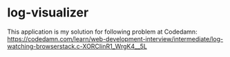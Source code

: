 # log-visualizer
This application is my solution for following problem at Codedamn: https://codedamn.com/learn/web-development-interview/intermediate/log-watching-browserstack.c-XORCIinR1_WrgK4__5L
